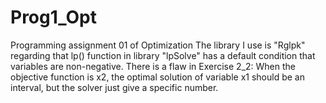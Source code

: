 # Prog1_Opt
Programming assignment 01 of Optimization
The library I use is "Rglpk" regarding that lp() function in library "lpSolve" has a default condition that variables are non-negative.
There is a flaw in Exercise 2_2:
When the objective function is x2, the optimal solution of variable x1 should be an interval, but the solver just give a specific number.
